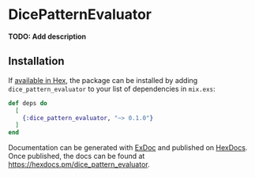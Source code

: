 # DicePatternEvaluator

**TODO: Add description**

## Installation

If [available in Hex](https://hex.pm/docs/publish), the package can be installed
by adding `dice_pattern_evaluator` to your list of dependencies in `mix.exs`:

```elixir
def deps do
  [
    {:dice_pattern_evaluator, "~> 0.1.0"}
  ]
end
```

Documentation can be generated with [ExDoc](https://github.com/elixir-lang/ex_doc)
and published on [HexDocs](https://hexdocs.pm). Once published, the docs can
be found at <https://hexdocs.pm/dice_pattern_evaluator>.

